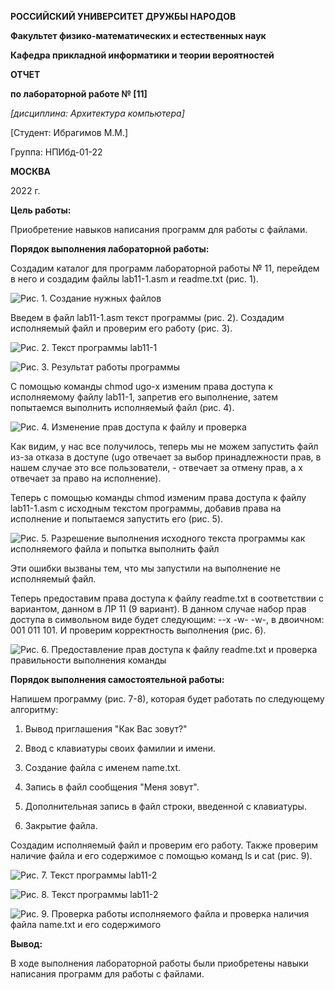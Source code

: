 **РОССИЙСКИЙ УНИВЕРСИТЕТ ДРУЖБЫ НАРОДОВ**

**Факультет физико-математических и естественных наук**

**Кафедра прикладной информатики и теории вероятностей**

**ОТЧЕТ**

**по лабораторной работе № [11]**

*[дисциплина: Архитектура компьютера]*

[Студент: Ибрагимов М.М.]

Группа: НПИбд-01-22

**МОСКВА**

2022 г.

**Цель работы:**

Приобретение навыков написания программ для работы с файлами.

**Порядок выполнения лабораторной работы:**

Создадим каталог для программ лабораторной работы № 11, перейдем в него
и создадим файлы lab11-1.asm и readme.txt (рис. 1).

![Рис. 1. Создание нужных файлов](image/image1.png)



Введем в файл lab11-1.asm текст программы (рис. 2). Создадим исполняемый
файл и проверим его работу (рис. 3).

![Рис. 2. Текст программы lab11-1](image/image2.png)


![Рис. 3. Результат работы программы](image/image3.png)



С помощью команды chmod ugo-x изменим права доступа к исполняемому файлу
lab11-1, запретив его выполнение, затем попытаемся выполнить исполняемый
файл (рис. 4).

![Рис. 4. Изменение прав доступа к файлу и проверка](image/image4.png)


Как видим, у нас все получилось, теперь мы не можем запустить файл из-за
отказа в доступе (ugo отвечает за выбор принадлежности прав, в нашем
случае это все пользователи, - отвечает за отмену прав, а x отвечает за
право на исполнение).

Теперь с помощью команды chmod изменим права доступа к файлу lab11-1.asm
с исходным текстом программы, добавив права на исполнение и попытаемся
запустить его (рис. 5).

![Рис. 5. Разрешение выполнения исходного текста программы как исполняемого файла и попытка выполнить файл](image/image5.png)


Эти ошибки вызваны тем, что мы запустили на выполнение не исполняемый
файл.

Теперь предоставим права доступа к файлу readme.txt в соответствии с
вариантом, данном в ЛР 11 (9 вариант). В данном случае набор прав
доступа в символьном виде будет следующим: \--x -w- -w-, в двоичном: 001
011 101. И проверим корректность выполнения (рис. 6).

![Рис. 6. Предоставление прав доступа к файлу readme.txt и проверка
правильности выполнения команды](image/image6.png)


**Порядок выполнения самостоятельной работы:**

Напишем программу (рис. 7-8), которая будет работать по следующему
алгоритму:

1)  Вывод приглашения "Как Вас зовут?"

2)  Ввод с клавиатуры своих фамилии и имени.

3)  Создание файла с именем name.txt.

4)  Запись в файл сообщения "Меня зовут".

5)  Дополнительная запись в файл строки, введенной с клавиатуры.

6)  Закрытие файла.

Создадим исполняемый файл и проверим его работу. Также проверим наличие
файла и его содержимое с помощью команд ls и cat (рис. 9).

![Рис. 7. Текст программы lab11-2](image/image7.png)


![Рис. 8. Текст программы lab11-2](image/image8.png)


![Рис. 9. Проверка работы исполняемого файла и проверка наличия файла
name.txt и его содержимого](image/image9.png)


**Вывод:**

В ходе выполнения лабораторной работы были приобретены навыки написания
программ для работы с файлами.
